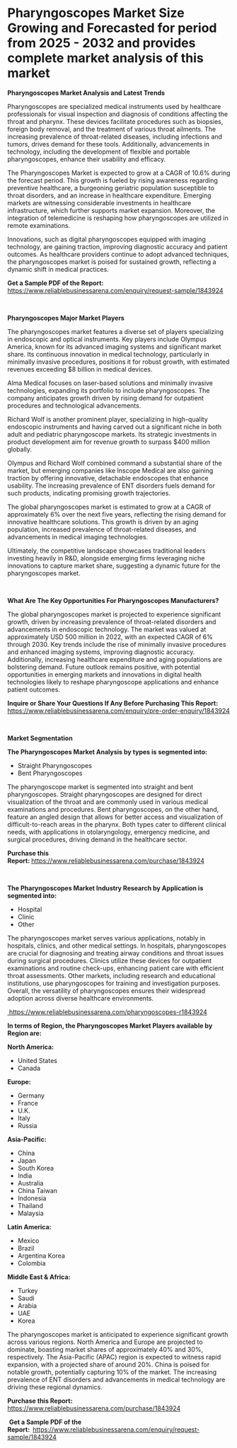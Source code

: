 <p><h1>Pharyngoscopes Market Size Growing and Forecasted for period from 2025 - 2032 and provides complete market analysis of this market</h1></p><p><strong>Pharyngoscopes Market Analysis and Latest Trends</strong></p>
<p><p>Pharyngoscopes are specialized medical instruments used by healthcare professionals for visual inspection and diagnosis of conditions affecting the throat and pharynx. These devices facilitate procedures such as biopsies, foreign body removal, and the treatment of various throat ailments. The increasing prevalence of throat-related diseases, including infections and tumors, drives demand for these tools. Additionally, advancements in technology, including the development of flexible and portable pharyngoscopes, enhance their usability and efficacy.</p><p>The Pharyngoscopes Market is expected to grow at a CAGR of 10.6% during the forecast period. This growth is fueled by rising awareness regarding preventive healthcare, a burgeoning geriatric population susceptible to throat disorders, and an increase in healthcare expenditure. Emerging markets are witnessing considerable investments in healthcare infrastructure, which further supports market expansion. Moreover, the integration of telemedicine is reshaping how pharyngoscopes are utilized in remote examinations. </p><p>Innovations, such as digital pharyngoscopes equipped with imaging technology, are gaining traction, improving diagnostic accuracy and patient outcomes. As healthcare providers continue to adopt advanced techniques, the pharyngoscopes market is poised for sustained growth, reflecting a dynamic shift in medical practices.</p></p>
<p><strong>Get a Sample PDF of the Report:&nbsp;</strong> <a href="https://www.reliablebusinessarena.com/enquiry/request-sample/1843924?utm_campaign=3184&utm_medium=2&utm_source=Github&utm_content=ia&utm_term=13042025&utm_id=pharyngoscopes">https://www.reliablebusinessarena.com/enquiry/request-sample/1843924</a></p>
<p>&nbsp;</p>
<p><strong>Pharyngoscopes Major Market Players</strong></p>
<p><p>The pharyngoscopes market features a diverse set of players specializing in endoscopic and optical instruments. Key players include Olympus America, known for its advanced imaging systems and significant market share. Its continuous innovation in medical technology, particularly in minimally invasive procedures, positions it for robust growth, with estimated revenues exceeding $8 billion in medical devices.</p><p>Alma Medical focuses on laser-based solutions and minimally invasive technologies, expanding its portfolio to include pharyngoscopes. The company anticipates growth driven by rising demand for outpatient procedures and technological advancements.</p><p>Richard Wolf is another prominent player, specializing in high-quality endoscopic instruments and having carved out a significant niche in both adult and pediatric pharyngoscope markets. Its strategic investments in product development aim for revenue growth to surpass $400 million globally.</p><p>Olympus and Richard Wolf combined command a substantial share of the market, but emerging companies like Inscope Medical are also gaining traction by offering innovative, detachable endoscopes that enhance usability. The increasing prevalence of ENT disorders fuels demand for such products, indicating promising growth trajectories.</p><p>The global pharyngoscopes market is estimated to grow at a CAGR of approximately 6% over the next five years, reflecting the rising demand for innovative healthcare solutions. This growth is driven by an aging population, increased prevalence of throat-related diseases, and advancements in medical imaging technologies.</p><p>Ultimately, the competitive landscape showcases traditional leaders investing heavily in R&D, alongside emerging firms leveraging niche innovations to capture market share, suggesting a dynamic future for the pharyngoscopes market.</p></p>
<p>&nbsp;</p>
<p><strong>What Are The Key Opportunities For Pharyngoscopes Manufacturers?</strong></p>
<p><p>The global pharyngoscopes market is projected to experience significant growth, driven by increasing prevalence of throat-related disorders and advancements in endoscopic technology. The market was valued at approximately USD 500 million in 2022, with an expected CAGR of 6% through 2030. Key trends include the rise of minimally invasive procedures and enhanced imaging systems, improving diagnostic accuracy. Additionally, increasing healthcare expenditure and aging populations are bolstering demand. Future outlook remains positive, with potential opportunities in emerging markets and innovations in digital health technologies likely to reshape pharyngoscope applications and enhance patient outcomes.</p></p>
<p><strong>Inquire or Share Your Questions If Any Before Purchasing This Report:</strong> <a href="https://www.reliablebusinessarena.com/enquiry/pre-order-enquiry/1843924?utm_campaign=3184&utm_medium=2&utm_source=Github&utm_content=ia&utm_term=13042025&utm_id=pharyngoscopes">https://www.reliablebusinessarena.com/enquiry/pre-order-enquiry/1843924</a></p>
<p>&nbsp;</p>
<p><strong>Market Segmentation</strong></p>
<p><strong>The Pharyngoscopes Market Analysis by types is segmented into:</strong></p>
<p><ul><li>Straight Pharyngoscopes</li><li>Bent Pharyngoscopes</li></ul></p>
<p><p>The pharyngoscope market is segmented into straight and bent pharyngoscopes. Straight pharyngoscopes are designed for direct visualization of the throat and are commonly used in various medical examinations and procedures. Bent pharyngoscopes, on the other hand, feature an angled design that allows for better access and visualization of difficult-to-reach areas in the pharynx. Both types cater to different clinical needs, with applications in otolaryngology, emergency medicine, and surgical procedures, driving demand in the healthcare sector.</p></p>
<p><strong>Purchase this Report:&nbsp;</strong><a href="https://www.reliablebusinessarena.com/purchase/1843924?utm_campaign=3184&utm_medium=2&utm_source=Github&utm_content=ia&utm_term=13042025&utm_id=pharyngoscopes">https://www.reliablebusinessarena.com/purchase/1843924</a></p>
<p>&nbsp;</p>
<p><strong>The Pharyngoscopes Market Industry Research by Application is segmented into:</strong></p>
<p><ul><li>Hospital</li><li>Clinic</li><li>Other</li></ul></p>
<p><p>The pharyngoscopes market serves various applications, notably in hospitals, clinics, and other medical settings. In hospitals, pharyngoscopes are crucial for diagnosing and treating airway conditions and throat issues during surgical procedures. Clinics utilize these devices for outpatient examinations and routine check-ups, enhancing patient care with efficient throat assessments. Other markets, including research and educational institutions, use pharyngoscopes for training and investigation purposes. Overall, the versatility of pharyngoscopes ensures their widespread adoption across diverse healthcare environments.</p></p>
<p><a href="https://www.reliablebusinessarena.com/pharyngoscopes-r1843924?utm_campaign=3184&utm_medium=2&utm_source=Github&utm_content=ia&utm_term=13042025&utm_id=pharyngoscopes">&nbsp;https://www.reliablebusinessarena.com/pharyngoscopes-r1843924</a></p>
<p><strong>In terms of Region, the Pharyngoscopes Market Players available by Region are:</strong></p>
<p>
    <p> <strong> North America: </strong>
        <ul>
            <li>United States</li>
            <li>Canada</li>
        </ul>
        </p> 
    <p> <strong> Europe: </strong>
        <ul>
            <li>Germany</li>
            <li>France</li>
            <li>U.K.</li>
            <li>Italy</li>
            <li>Russia</li>
        </ul>
        </p> 
    <p> <strong> Asia-Pacific: </strong>
        <ul>
            <li>China</li>
            <li>Japan</li>
            <li>South Korea</li>
            <li>India</li>
            <li>Australia</li>
            <li>China Taiwan</li>
            <li>Indonesia</li>
            <li>Thailand</li>
            <li>Malaysia</li>
        </ul>
        </p> 
    <p> <strong> Latin America: </strong>
        <ul>
            <li>Mexico</li>
            <li>Brazil</li>
            <li>Argentina Korea</li>
            <li>Colombia</li>
        </ul>
        </p> 
    <p> <strong> Middle East & Africa: </strong>
        <ul>
            <li>Turkey</li>
            <li>Saudi</li>
            <li>Arabia</li>
            <li>UAE</li>
            <li>Korea</li>
        </ul>
    </p>
    </p>
<p><p>The pharyngoscopes market is anticipated to experience significant growth across various regions. North America and Europe are projected to dominate, boasting market shares of approximately 40% and 30%, respectively. The Asia-Pacific (APAC) region is expected to witness rapid expansion, with a projected share of around 20%. China is poised for notable growth, potentially capturing 10% of the market. The increasing prevalence of ENT disorders and advancements in medical technology are driving these regional dynamics.</p></p>
<p><strong>Purchase this Report: </strong><a href="https://www.reliablebusinessarena.com/purchase/1843924?utm_campaign=3184&utm_medium=2&utm_source=Github&utm_content=ia&utm_term=13042025&utm_id=pharyngoscopes">https://www.reliablebusinessarena.com/purchase/1843924</a></p>
<p>&nbsp;<strong>Get a Sample PDF of the Report:&nbsp;&nbsp;</strong><a href="https://www.reliablebusinessarena.com/enquiry/request-sample/1843924?utm_campaign=3184&utm_medium=2&utm_source=Github&utm_content=ia&utm_term=13042025&utm_id=pharyngoscopes">https://www.reliablebusinessarena.com/enquiry/request-sample/1843924</a></p>
<p><strong></strong></p>
<p><p></p><p></p><p></p></p>